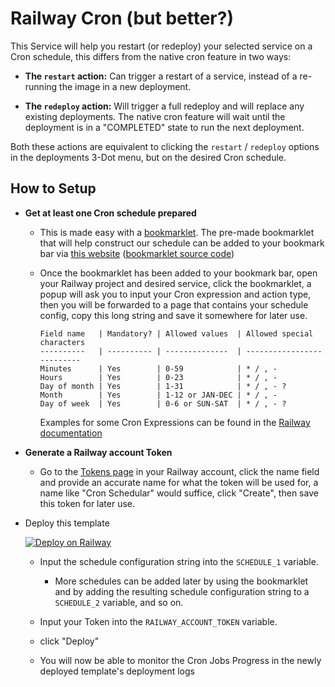 # Railway Cron (but better?)

This Service will help you restart (or redeploy) your selected service on a Cron schedule, this differs from the native cron feature in two ways:

- **The `restart` action:** Can trigger a restart of a service, instead of a re-running the image in a new deployment.

- **The `redeploy` action:** Will trigger a full redeploy and will replace any existing deployments. The native cron feature will wait until the deployment is in a "COMPLETED" state to run the next deployment.

Both these actions are equivalent to clicking the `restart` / `redeploy` options in the deployments 3-Dot menu, but on the desired Cron schedule.

## How to Setup

- **Get at least one Cron schedule prepared**

    - This is made easy with a [bookmarklet](https://www.freecodecamp.org/news/what-are-bookmarklets/). The pre-made bookmarklet that will help construct our schedule can be added to your bookmark bar via [this website](https://brody192.github.io/cron-bookmarklet/) ([bookmarklet source code](https://brody192.github.io/cron-bookmarklet/bookmark.js))

    - Once the bookmarklet has been added to your bookmark bar, open your Railway project and desired service, click the bookmarklet, a popup will ask you to input your Cron expression and action type, then you will be forwarded to a page that contains your schedule config, copy this long string and save it somewhere for later use.

        ```
        Field name   | Mandatory? | Allowed values  | Allowed special characters
        ----------   | ---------- | --------------  | --------------------------
        Minutes      | Yes        | 0-59            | * / , -
        Hours        | Yes        | 0-23            | * / , -
        Day of month | Yes        | 1-31            | * / , - ?
        Month        | Yes        | 1-12 or JAN-DEC | * / , -
        Day of week  | Yes        | 0-6 or SUN-SAT  | * / , - ?
        ```
    
        Examples for some Cron Expressions can be found in the [Railway documentation](https://docs.railway.app/reference/cron-jobs#examples)

- **Generate a Railway account Token**

    - Go to the [Tokens page](https://railway.app/account/tokens) in your Railway account, click the name field and provide an accurate name for what the token will be used for, a name like "Cron Schedular" would suffice, click "Create", then save this token for later use.

- Deploy this template

    [![Deploy on Railway](https://railway.app/button.svg)](https://railway.app/new/template/fwH-l3?referralCode=ySCnWl)

    - Input the schedule configuration string into the `SCHEDULE_1` variable.

        - More schedules can be added later by using the bookmarklet and by adding the resulting schedule configuration string to a `SCHEDULE_2`
 variable, and so on.

    - Input your Token into the `RAILWAY_ACCOUNT_TOKEN` variable.

    - click "Deploy"

    - You will now be able to monitor the Cron Jobs Progress in the newly deployed template's deployment logs